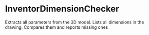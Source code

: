 # InventorDimensionChecker
Extracts all parameters from the 3D model. Lists all dimensions in the drawing. Compares them and reports missing ones
